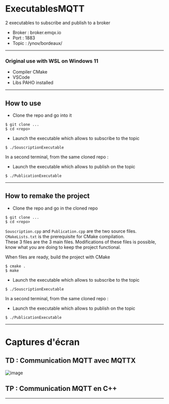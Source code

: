 # ExecutablesMQTT
2 executables to subscribe and publish to a broker   
- Broker : broker.emqx.io  
- Port : 1883   
- Topic : /ynov/bordeaux/  

---

### Original use with WSL on Windows 11
- Compiler CMake
- VSCode
- Libs PAHO installed 

---

## How to use
- Clone the repo and go into it
```
$ git clone ...
$ cd <repo>
```
- Launch the executable which allows to subscribe to the topic
```
$ ./SouscriptionExecutable
```
In a second terminal, from the same cloned repo :
- Launch the executable which allows to publish on the topic
```
$ ./PublicationExecutable
```

---

## How to remake the project 

- Clone the repo and go in the cloned repo
```
$ git clone ...
$ cd <repo>
```
`Souscription.cpp` and `Publication.cpp` are the two source files.   
`CMakeLists.txt` is the prerequisite for CMake compilation.   
These 3 files are the 3 main files. Modifications of these files is possible, know what you are doing to keep the project functional.   

When files are ready, build the project with CMake
```
$ cmake .
$ make
```
- Launch the executable which allows to subscribe to the topic
```
$ ./SouscriptionExecutable
```
In a second terminal, from the same cloned repo :
- Launch the executable which allows to publish on the topic
```
$ ./PublicationExecutable
```

---
# Captures d'écran 

## TD : Communication MQTT avec MQTTX

![image](https://user-images.githubusercontent.com/72506988/232084245-290694d2-ea1c-464c-b5a0-687d21ce60d1.png)

## TP : Communication MQTT en C++



--- 
